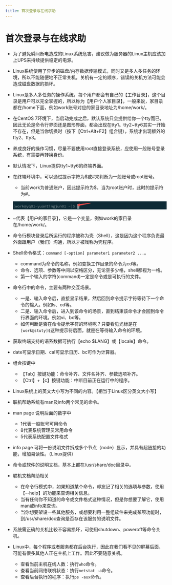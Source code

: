 ```yaml
---
title: 首次登录与在线求助
---
```


# 首次登录与在线求助

* 为了避免瞬间断电造成的Linux系统危害，建议做为服务器的Linux主机应该加上UPS来持续提供稳定的电源。

* Linux系统使用了异步的磁盘/内存数据传输模式，同时又是多人多任务的环境，所以不能随便地不正常关机，关机有一定的顺序，错误的关机方法可能会造成磁盘数据的损坏。

* Linux是多人多任务的操作系统，每个用户都会有自己的【工作目录】，这个目录是用户可以完全掌握的，所以称为【用户个人家目录】，一般来说，家目录都在/home下面，例如work账号对应的家目录地址为/home/work/。

* 在CentOS 7环境下，当启动完成之后，默认系统只会提供给你一个tty而已，因此无论是命令行界面还是图形界面，都会出现在tty1。tty2~tty6其实一开始不存在，但是当你切换时（按下【Ctrl+Alt+F2】组合键），系统才出现额外的tty2、tty3。

* 养成良好的操作习惯，尽量不要使用root直接登录系统，应使用一般账号登录系统，有需要再转换身份。

* 默认情况下，Linux提供tty1~tty6的终端界面。

* 在终端环境中，可以通过提示字符为$或#来判断为一般账号或root账号。

  * 当前work为普通账户，因此提示符为$。当为root账户时，此时的提示符为#。

  ![](https://raw.githubusercontent.com/yuhongjing/img-folder/master/img/20200701094438.png)

* ~代表【用户的家目录】，它是一个变量，例如work的家目录在/home/work/。

* 命令行模块登录后所运行的程序被称为壳（Shell），这是因为这个程序负责最外面跟用户（我们）沟通，所以才被戏称为壳程序。

* Shell命令格式：`command [-option] parameter1 parameter2 ...`。

  * command为命令的名称，例如变换工作目录的命令为cd等。
  * 命令、选项、参数等中间以空格区分，无论空多少格，shell都视为一格。
  * 第一个输入的字符(command)一定是命令或是可执行的文件。

* 命令行中的命令，主要有两种交互场景。

  * 一是、输入命令后，直接显示结果，然后回到命令提示字符等待下一个命令的输入。例如ls、cd等。
  * 二是、输入命令后，进入到该命令的场景，直到结束该命令才会回到命令行界面的环境。例如vi、bc等。
  * 如何判断是否在命令提示字符的环境呢？只要看见光标是在`[work@stuty]$`这种提示符后面，就是在等待输入命令的环境。

* 获取终端支持的语系数据可执行【echo $LANG】或【locale】命令。

* date可显示日期、cal可显示日历、bc可作为计算器。

* 组合按键中

  * 【Tab】按键功能：命令补齐、文件名补齐、参数选项补齐。
  * 【Ctrl】+【c】按键功能：中断目前正在运行中的程序。

* Linux系统上的英文大小写为不同的内容。【相当于Linux区分英文大小写】

* 联机帮助系统有man及info两个常见的命令。

* man page 说明后面的数字中
  * 1代表一般账号可用命令
  * 8代表系统管理员常用命令
  * 5代表系统配置文件格式

* info page 可将一份说明文件拆成多个节点（node）显示，并具有超链接的功能，增加易读性。（Linux提供）

* 命令或软件的说明文档，基本上都在/usr/share/doc目录中。

* 联机文档帮助相关

  * 在命令行模式中，如果知道某个命令，却忘记了相关的选项与参数，使用【--help】的功能来查询相关信息。
  * 当有任何你不知道的命令或文件格式这种情况，但是你想要了解它，使用man或info来查询。
  * 当你想要架设一些其他服务，或想要利用一整组软件来完成某项功能时，到/usr/share/doc查询是否存在该服务的说明文件。

* 系统需正确的关机比较不容易损坏，可使用shutdown、poweroff等命令关机。

* Linux中，每个程序或者服务都在后台执行，因此在我们看不见的屏幕后面，可能有很多其他人正在主机上工作。因此不要随意关机。

  * 查看当前主机在线人数：执行`who`命令。
  * 查看当前网络联机状态：执行`netstat -a`命令。
  * 查看后台执行的程序：执行`ps -aux`命令。

  